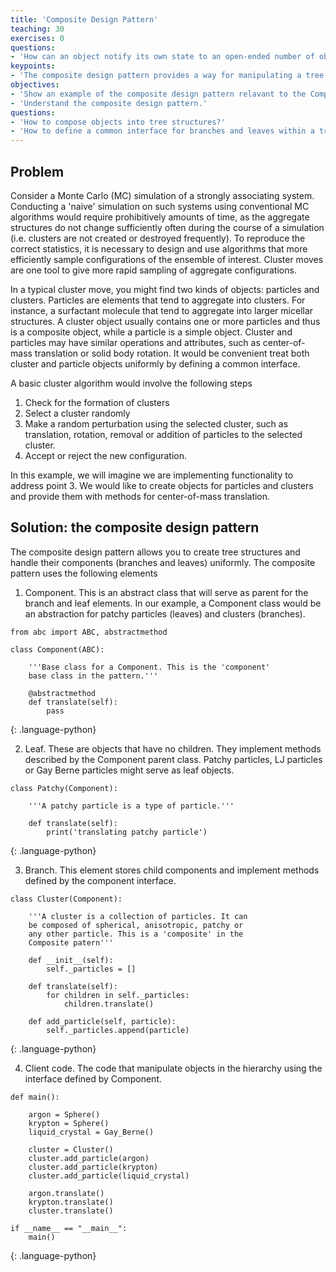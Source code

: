 ```yaml
---
title: 'Composite Design Pattern'
teaching: 30
exercises: 0
questions:
- 'How can an object notify its own state to an open-ended number of objects?'
keypoints:
- 'The composite design pattern provides a way for manipulating a tree data structure'
objectives:
- 'Show an example of the composite design pattern relavant to the Computational Molecular Sciences domain.' 
- 'Understand the composite design pattern.'
questions:
- 'How to compose objects into tree structures?'
- 'How to define a common interface for branches and leaves within a tree?'
---
```



## Problem

Consider a Monte Carlo (MC) simulation of a strongly
associating system. Conducting a 'naive' 
simulation on such systems using conventional
MC algorithms would require prohibitively amounts of time, as
the aggregate structures do not change sufficiently often
during the course of a simulation (i.e. clusters are not created or destroyed
frequently). To reproduce the correct statistics, it is necessary to 
design and use algorithms that more efficiently sample
configurations of the ensemble of interest. Cluster moves are one tool
to give more rapid sampling of aggregate configurations. 

In a typical cluster move, you might find two kinds of objects: particles and 
clusters. Particles are elements that tend to aggregate
into clusters. For instance, a surfactant molecule that tend to aggregate into larger
micellar structures. A cluster object usually contains one or more particles 
and thus is a composite
object, while a particle is a simple object. Cluster and particles may have similar
operations and attributes, such as center-of-mass translation or solid body rotation. It
would be convenient treat both cluster and
particle objects uniformly by defining a common interface.

A basic
cluster algorithm would involve the following steps

1. Check for the formation of clusters
2. Select a cluster randomly
3. Make a random perturbation using the selected cluster, such as
translation, rotation, removal or
addition of particles to the selected cluster.
4. Accept or reject the new configuration.

In this example, we will imagine we are implementing functionality to address point 3. 
We would like
to create objects for particles and clusters and provide them with methods for 
center-of-mass translation. 

## Solution: the composite design pattern

The composite design pattern allows you to create tree structures
and handle their components (branches and leaves) uniformly.
The composite pattern uses the following elements

1. Component. This is an abstract class that will serve
as parent for the branch and leaf elements. In our example, a
Component class would be an abstraction for patchy particles (leaves)
and clusters (branches).

~~~
from abc import ABC, abstractmethod

class Component(ABC):

    '''Base class for a Component. This is the 'component'
    base class in the pattern.'''

    @abstractmethod
    def translate(self):
        pass

~~~
{: .language-python}

2. Leaf. These are objects that have no children. They implement methods 
described by the Component parent class. Patchy particles, LJ particles
or Gay Berne particles might serve as leaf objects.

~~~
class Patchy(Component):

    '''A patchy particle is a type of particle.'''

    def translate(self):
        print('translating patchy particle')
~~~
{: .language-python}

3. Branch. This element stores child components and implement methods
defined by the component interface.

~~~
class Cluster(Component):

    '''A cluster is a collection of particles. It can
    be composed of spherical, anisotropic, patchy or 
    any other particle. This is a 'composite' in the
    Composite patern'''

    def __init__(self):
        self._particles = []

    def translate(self):
        for children in self._particles:
            children.translate()

    def add_particle(self, particle):
        self._particles.append(particle)
~~~
{: .language-python}

4. Client code. The code that manipulate objects in the hierarchy using
the interface defined by Component. 

~~~
def main():

    argon = Sphere()
    krypton = Sphere()
    liquid_crystal = Gay_Berne()
   
    cluster = Cluster()
    cluster.add_particle(argon)
    cluster.add_particle(krypton)
    cluster.add_particle(liquid_crystal)

    argon.translate()
    krypton.translate()
    cluster.translate()

if __name__ == "__main__":
    main()

~~~
{: .language-python}

